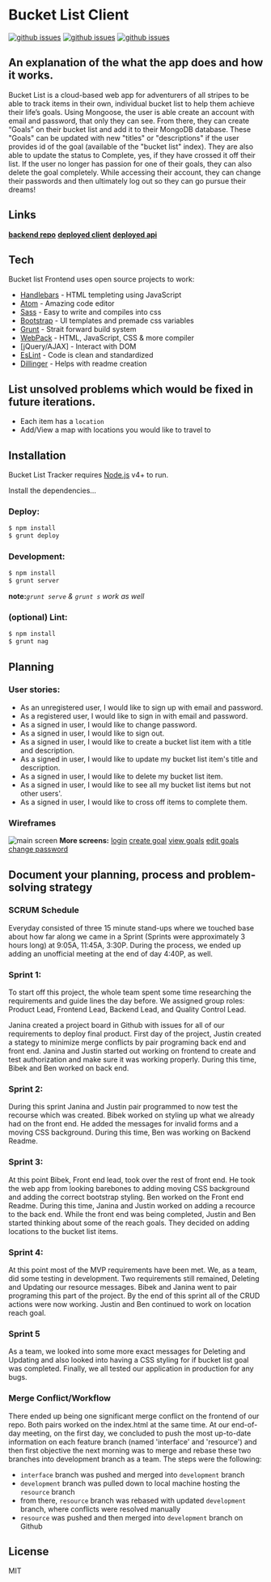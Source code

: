 # Bucket List Client

[![github issues](https://img.shields.io/github/issues/team-mongeese/bucket-list-client)]()
[![github issues](https://img.shields.io/github/commit-status/team-mongeese/bucket-list-client/master/377ce95cae42e4af4d52bbc1a93e0c2067720335)]()
[![github issues](https://img.shields.io/github/issues-pr/team-mongeese/bucket-list-client)]()

## An explanation of the what the app does and how it works.
Bucket List is a cloud-based web app for adventurers of all stripes to be able to track items in their own, individual bucket list to help them achieve their life’s goals.
Using Mongoose, the user is able create an account with email and password, that only they can see. From there, they can create “Goals” on their bucket list and add it to their MongoDB database. These "Goals" can be updated with new "titles" or "descriptions" if the user provides id of the goal (available of the "bucket list" index). They are also able to update the status to Complete, yes, if they have crossed it off their list. If the user no longer has passion for one of their goals, they can also delete the goal completely. While accessing their account, they can change their passwords and then ultimately log out so they can go pursue their dreams!

## Links
  [**backend repo**](https://github.com/Team-Mongeese/bucket-list-api)
  [**deployed client**](https://team-mongeese.github.io/bucket-list-client/)
  [**deployed api**](https://powerful-meadow-13173.herokuapp.com/)

## Tech

Bucket list Frontend uses open source projects to work:

* [Handlebars] - HTML templeting using JavaScript
* [Atom] - Amazing code editor
* [Sass] - Easy to write and compiles into css
* [Bootstrap] - UI templates and premade css variables
* [Grunt] - Strait forward build system
* [WebPack] - HTML, JavaScript, CSS & more compiler
* [jQuery/AJAX] - Interact with DOM
* [EsLint] - Code is clean and standardized
* [Dillinger] - Helps with readme creation

## List unsolved problems which would be fixed in future iterations.
 - Each item has a `location`
 - Add/View a map with locations you would like to travel to

## Installation

Bucket List Tracker requires [Node.js](https://nodejs.org/) v4+ to run.

Install the dependencies...

### Deploy:

```sh
$ npm install
$ grunt deploy
```
### Development:
```sh
$ npm install
$ grunt server
```
**note:***`grunt serve` & `grunt s` work as well*
### (optional) Lint:
```sh
$ npm install
$ grunt nag
```
## Planning
### User stories:
* As an unregistered user, I would like to sign up with email and password.
* As a registered user, I would like to sign in with email and password.
* As a signed in user, I would like to change password.
* As a signed in user, I would like to sign out.
* As a signed in user, I would like to create a bucket list item with a title and description.
* As a signed in user, I would like to update my bucket list item's title and description.
* As a signed in user, I would like to delete my bucket list item.
* As a signed in user, I would like to see all my bucket list items but not other users'.
* As a signed in user, I would like to cross off items to complete them.

### Wireframes
![main screen](https://i.imgur.com/Id1EIW5.jpg)
**More screens:**
[login](https://i.imgur.com/OG1GGq8.jpg)
[create goal](https://i.imgur.com/vt2L854.jpg)
[view goals](https://i.imgur.com/zT2mRt4.jpg)
[edit goals](https://i.imgur.com/E36e9hb.jpg)
[change password](https://i.imgur.com/c29EXiJ.jpg)

## Document your planning, process and problem-solving strategy
### SCRUM Schedule
Everyday consisted of three 15 minute stand-ups where we touched base about how far along we came in a Sprint (Sprints were approximately 3 hours long) at 9:05A, 11:45A, 3:30P. During the process, we ended up adding an unofficial meeting at the end of day 4:40P, as well.

### Sprint 1:
To start off this project, the whole team spent some time researching the requirements and guide lines the day before. We assigned group roles: Product Lead, Frontend Lead, Backend Lead, and Quality Control Lead.

Janina created a project board in Github with issues for all of our requirements to deploy final product. First day of the project, Justin created a stategy to minimize merge conflicts by pair programing back end and front end. Janina and Justin started out working on frontend to create and test authorization and make sure it was working properly. During this time, Bibek and Ben worked on back end.
### Sprint 2:
During this sprint Janina and Justin pair programmed to now test the recourse which was created. Bibek worked on styling up what we already had on the front end. He added the messages for invalid forms and a moving CSS background. During this time, Ben was working on Backend Readme.
### Sprint 3:
At this point Bibek, Front end lead, took over the rest of front end. He took the web app from looking barebones to adding moving CSS background and adding the correct bootstrap styling. Ben worked on the Front end Readme. During this time, Janina and Justin worked on adding a recource to the back end. While the front end was being completed, Justin and Ben started thinking about some of the reach goals. They decided on adding locations to the bucket list items.
### Sprint 4:
At this point most of the MVP requirements have been met. We, as a team, did some testing in development. Two requirements still remained, Deleting and Updating our resource messages. Bibek and Janina went to pair programing this part of the project. By the end of this sprint all of the CRUD actions were now working. Justin and Ben continued to work on location reach goal.
### Sprint 5
As a team, we looked into some more exact messages for Deleting and Updating and also looked into having a CSS styling for if bucket list goal was completed. Finally, we all tested our application in production for any bugs.
### Merge Conflict/Workflow
There ended up being one significant merge conflict on the frontend of our repo. Both pairs worked on the index.html at the same time. At our end-of-day meeting, on the first day, we concluded to push the most up-to-date information on each feature branch (named 'interface' and 'resource') and then first objective the next morning was to merge and rebase these two branches into development branch as a team.
The steps were the following:
 - `interface` branch was pushed and merged into `development` branch
 - `development` branch was pulled down to local machine hosting the `resource` branch
 - from there, `resource` branch was rebased with updated `development` branch, where conflicts were resolved manually
 - `resource` was pushed and then merged into `development` branch on Github

License
----

MIT


[Gulp]: <http://gulpjs.com>
[Handlebars]: <https://handlebarsjs.com/>
[Atom]: <https://atom.io/>
[Sass]: <https://sass-lang.com/>
[Bootstrap]: <https://getbootstrap.com/>
[Grunt]: <https://gruntjs.com/>
[WebPack]: <https://webpack.js.org/>
[jQuery]: <https://jquery.com/>
[EsLint]: <https://eslint.org/>
[Dillinger]: <https://dillinger.io/>
